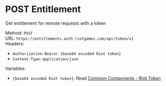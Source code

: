 <!--

This file is automatically generated!
Do not edit it directly!
See https://github.com/techchrism/valorant-api-docs/blob/trunk/contributing.md for more information.

-->

# POST Entitlement

Get entitlement for remote requests with a token  


Method: `POST`  
URL: `https://entitlements.auth.riotgames.com/api/token/v1`  
Headers:
 - `Authorization`: `Bearer {base64 encoded Riot token}`
 - `Content-Type`: `application/json`

Variables:
 - `{base64 encoded Riot token}`: Read [Common Components - Riot Token](../common-components.md#riot-token)

